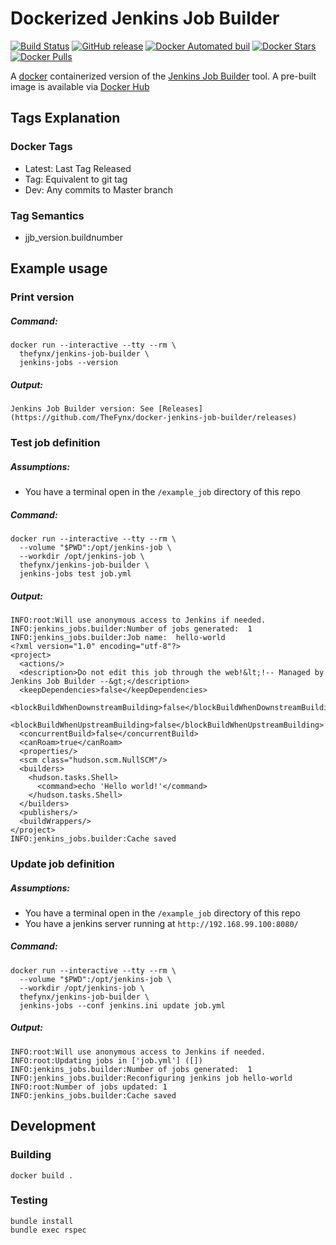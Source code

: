 # Dockerized Jenkins Job Builder
[![Build Status](https://travis-ci.org/TheFynx/docker-jenkins-job-builder.svg?branch=master)](https://travis-ci.org/TheFynx/docker-jenkins-job-builder) [![GitHub release](https://img.shields.io/github/release/TheFynx/docker-jenkins-job-builder.svg?maxAge=2592000)](https://github.com/TheFynx/docker-jenkins-job-builder/releases) [![Docker Automated buil](https://img.shields.io/docker/automated/thefynx/jenkins-job-builder.svg?maxAge=2592000)](https://hub.docker.com/r/thefynx/jenkins-job-builder/) [![Docker Stars](https://img.shields.io/docker/stars/thefynx/jenkins-job-builder.svg?maxAge=2592000)](https://hub.docker.com/r/thefynx/jenkins-job-builder/) [![Docker Pulls](https://img.shields.io/docker/pulls/thefynx/jenkins-job-builder.svg?maxAge=2592000)](https://hub.docker.com/r/thefynx/jenkins-job-builder/)

A [docker](http://www.docker.com) containerized version of the [Jenkins Job Builder](https://github.com/openstack-infra/jenkins-job-builder) tool. A pre-built image is available via [Docker Hub](https://hub.docker.com/r/thefynx/jenkins-job-builder)

## Tags Explanation

### Docker Tags
* Latest: Last Tag Released
* Tag: Equivalent to git tag
* Dev: Any commits to Master branch

### Tag Semantics
* jjb_version.buildnumber

## Example usage

### Print version

##### Command:

```
docker run --interactive --tty --rm \
  thefynx/jenkins-job-builder \
  jenkins-jobs --version
```

##### Output:

```
Jenkins Job Builder version: See [Releases](https://github.com/TheFynx/docker-jenkins-job-builder/releases)
```

### Test job definition

##### Assumptions:

* You have a terminal open in the `/example_job` directory of this repo

##### Command:

```
docker run --interactive --tty --rm \
  --volume "$PWD":/opt/jenkins-job \
  --workdir /opt/jenkins-job \
  thefynx/jenkins-job-builder \
  jenkins-jobs test job.yml
```

##### Output:

```
INFO:root:Will use anonymous access to Jenkins if needed.
INFO:jenkins_jobs.builder:Number of jobs generated:  1
INFO:jenkins_jobs.builder:Job name:  hello-world
<?xml version="1.0" encoding="utf-8"?>
<project>
  <actions/>
  <description>Do not edit this job through the web!&lt;!-- Managed by Jenkins Job Builder --&gt;</description>
  <keepDependencies>false</keepDependencies>
  <blockBuildWhenDownstreamBuilding>false</blockBuildWhenDownstreamBuilding>
  <blockBuildWhenUpstreamBuilding>false</blockBuildWhenUpstreamBuilding>
  <concurrentBuild>false</concurrentBuild>
  <canRoam>true</canRoam>
  <properties/>
  <scm class="hudson.scm.NullSCM"/>
  <builders>
    <hudson.tasks.Shell>
      <command>echo 'Hello world!'</command>
    </hudson.tasks.Shell>
  </builders>
  <publishers/>
  <buildWrappers/>
</project>
INFO:jenkins_jobs.builder:Cache saved
```

### Update job definition

##### Assumptions:

* You have a terminal open in the `/example_job` directory of this repo
* You have a jenkins server running at `http://192.168.99.100:8080/`

##### Command:

```
docker run --interactive --tty --rm \
  --volume "$PWD":/opt/jenkins-job \
  --workdir /opt/jenkins-job \
  thefynx/jenkins-job-builder \
  jenkins-jobs --conf jenkins.ini update job.yml
```

##### Output:

```
INFO:root:Will use anonymous access to Jenkins if needed.
INFO:root:Updating jobs in ['job.yml'] ([])
INFO:jenkins_jobs.builder:Number of jobs generated:  1
INFO:jenkins_jobs.builder:Reconfiguring jenkins job hello-world
INFO:root:Number of jobs updated: 1
INFO:jenkins_jobs.builder:Cache saved
```

## Development

### Building

```
docker build .
```

### Testing

```
bundle install
bundle exec rspec
```

